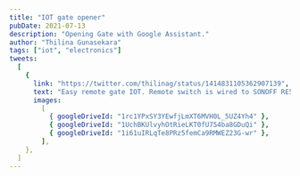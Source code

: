 ```yaml
---
title: "IOT gate opener"
pubDate: 2021-07-13
description: "Opening Gate with Google Assistant."
author: "Thilina Gunasekara"
tags: ["iot", "electronics"]
tweets:
  [
    {
      link: "https://twitter.com/thilinag/status/1414831105362907139",
      text: "Easy remote gate IOT. Remote switch is wired to SONOFF RE5V1C  5V wifi relay module with inching switched on. 3d printed a case to make things tidy. Can ask google to open the gate for me now.",
      images:
        [
          { googleDriveId: "1rc1YPxSY3YEwfjLmXT6MVH0L_5UZ4Yh4" },
          { googleDriveId: "1UchBKUlvyhOtRieLKT0fU754ba8GDuQi" },
          { googleDriveId: "1i61uIRLqTe8PRz5femCa9RMWEZ23G-wr" },
        ],
    },
  ]
---
```

